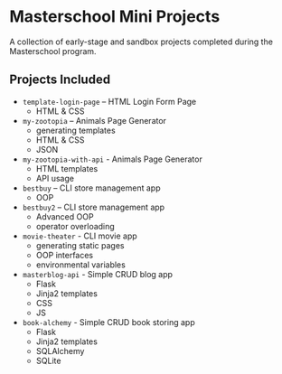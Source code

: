 # Masterschool Mini Projects

A collection of early-stage and sandbox projects completed during the Masterschool program.

## Projects Included

- `template-login-page` – HTML Login Form Page 
  - HTML & CSS
- `my-zootopia` – Animals Page Generator
  - generating templates 
  - HTML & CSS
  - JSON
- `my-zootopia-with-api` - Animals Page Generator
  - HTML templates
  - API usage
- `bestbuy` – CLI store management app
  - OOP
- `bestbuy2` – CLI store management app 
  - Advanced OOP
  - operator overloading
- `movie-theater` - CLI movie app 
  - generating static pages
  - OOP interfaces
  - environmental variables
- `masterblog-api` - Simple CRUD blog app 
  - Flask
  - Jinja2 templates
  - CSS 
  - JS
- `book-alchemy` - Simple CRUD book storing app 
  - Flask
  - Jinja2 templates
  - SQLAlchemy
  - SQLite